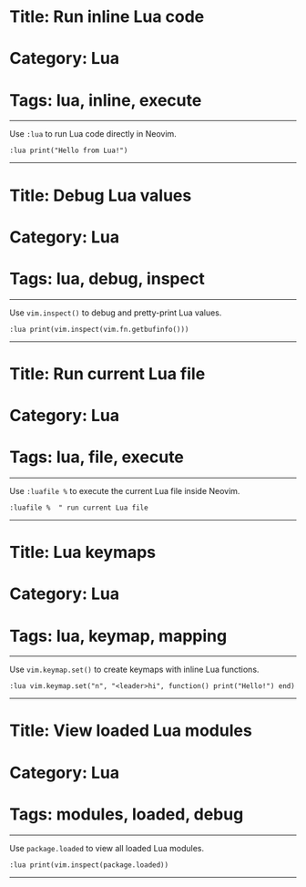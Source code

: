 # Title: Run inline Lua code
# Category: Lua
# Tags: lua, inline, execute
---
Use `:lua` to run Lua code directly in Neovim.

```vim
:lua print("Hello from Lua!")
```
***
# Title: Debug Lua values
# Category: Lua
# Tags: lua, debug, inspect
---
Use `vim.inspect()` to debug and pretty-print Lua values.

```vim
:lua print(vim.inspect(vim.fn.getbufinfo()))
```
***
# Title: Run current Lua file
# Category: Lua
# Tags: lua, file, execute
---
Use `:luafile %` to execute the current Lua file inside Neovim.

```vim
:luafile %  " run current Lua file
```
***
# Title: Lua keymaps
# Category: Lua
# Tags: lua, keymap, mapping
---
Use `vim.keymap.set()` to create keymaps with inline Lua functions.

```vim
:lua vim.keymap.set("n", "<leader>hi", function() print("Hello!") end)
```
***
# Title: View loaded Lua modules
# Category: Lua
# Tags: modules, loaded, debug
---
Use `package.loaded` to view all loaded Lua modules.

```vim
:lua print(vim.inspect(package.loaded))
```
***